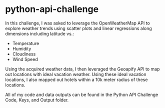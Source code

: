 # python-api-challenge

In this challenge, I was asked to leverage the OpenWeatherMap API to explore weather trends using scatter plots and linear regressions along dimensions including latitude vs.:
 - Temperature
 - Humidity
 - Cloudiness
 - Wind Speed

Using the acquired weather data, I then leveraged the Geoapify API to map out locations with ideal vacation weather. Using these ideal vacation locations, I also mapped out hotels within a 10k meter radius of these locations.

All of my code and data outputs can be found in the Python API Challenge Code, Keys, and Output folder.
